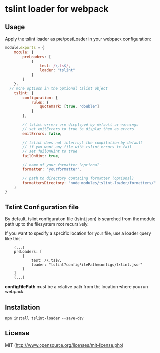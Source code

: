 # tslint loader for webpack

## Usage

Apply the tslint loader as pre/postLoader in your webpack configuration:

``` javascript
module.exports = {
	module: {
		preLoaders: [
			{
				test: /\.ts$/,				
				loader: "tslint"
			}
		]
	},
  // more options in the optional tslint object
	tslint: {
		configuration: {
            rules: {
                quotemark: [true, "double"]
            }
        },

		// tslint errors are displayed by default as warnings
		// set emitErrors to true to display them as errors
		emitErrors: false,

		// tslint does not interrupt the compilation by default
		// if you want any file with tslint errors to fail
		// set failOnHint to true
		failOnHint: true,		

		// name of your formatter (optional)
		formatter: "yourformatter",

		// path to directory contating formatter (optional)
		formattersDirectory: "node_modules/tslint-loader/formatters/"
	}
}
```

## Tslint Configuration file

By default, tslint configuration file (tslint.json) is searched from the module path up to the filesystem root recursively.

If you want to specify a specific location for your file, use a loader query like this :

```
	(...)
	preLoaders: [
		{
			test: /\.ts$/,
			loader: "tslint?configFilePath=configs/tslint.json"
		}
	]
	(...)
```

**configFilePath** must be a relative path from the location where you run webpack.

## Installation

``` shell
npm install tslint-loader --save-dev
```

## License

MIT (http://www.opensource.org/licenses/mit-license.php)


